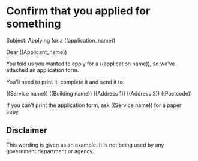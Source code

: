 # Confirm that you applied for something

Subject: Applying for a ((application_name))   

Dear ((Applicant_name))

You told us you wanted to apply for a ((application name)), so we've attached an application form.

You'll need to print it, complete it and send it to:

((Service name))
((Building name))
((Address 1))
((Address 2))
((Postcode))

If you can't print the application form, ask ((Service name)) for a paper copy.

## Disclaimer

This wording is given as an example. It is not being used by any government department or agency.
